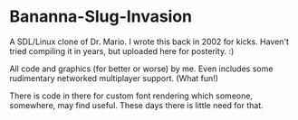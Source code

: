 Bananna-Slug-Invasion
=====================

A SDL/Linux clone of Dr. Mario.  I wrote this back in 2002 for kicks.  Haven't tried compiling it in years, but uploaded here for posterity. :)

All code and graphics (for better or worse) by me.  Even includes some rudimentary networked multiplayer support. (What fun!)

There is code in there for custom font rendering which someone, somewhere, may find useful.  These days there is little need for that.
